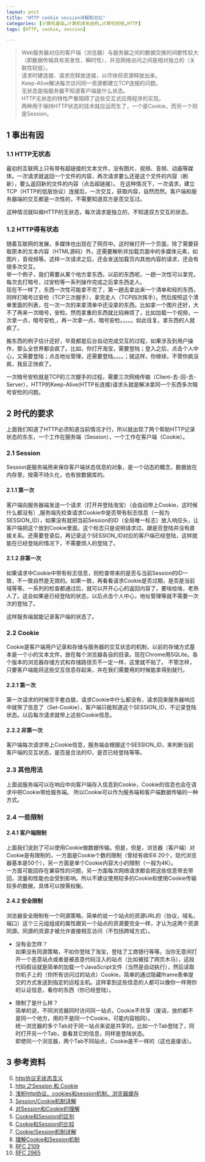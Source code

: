 ```yaml
---
layout: post
title: "HTTP cookie session详解和对比"
categories: [计算机基础,计算机体系结构,计算机网络,HTTP]
tags: [HTTP, cookie, session]

---
```





> Web服务器对应的客户端（浏览器）与服务器之间的数据交换的间歇性较大（即数据传输具有突发性，瞬时性），并且网络访问之间是相对独立的（关联性较低）。    
> 请求时建连接、请求完释放连接，以尽快将资源释放出来。    
> Keep-Alive解决每次访问同一资源都建立TCP连接的问题。    
> 无状态是指服务器不知道客户端是什么状态。    
> HTTP无状态的特性严重阻碍了这些交互式应用程序的实现。    
> 两种用于保持HTTP状态的技术就应运而生了，一个是Cookie，而另一个则是Session。    

## 1 事出有因

### 1.1 HTTP无状态
最初的互联网上只有带有超链接的文本文件，没有图片、视频、音频、动画等媒体。一次请求就返回一个文件的内容，再次请求要么还是这个文件的内容（刷新），要么返回新的文件的内容（点击超链接）。
在这种情况下，一次请求，建立TCP（HTTP的低层协议）连接后，一次交互，获取内容，自然而然。客户端和服务器端的交互都是一次性的，不需要知道双方是否交互过。    

这种情况就叫做HTTP的无状态，每次请求是独立的，不知道双方交互的状态。

### 1.2 HTTP得有状态
随着互联网的发展，多媒体也出现在了网页中。这时候打开一个页面，除了需要获取原本的文本内容（HTML源码）外，还需要解析并加载页面中的多媒体元素，如图片，音视频等。这样一次请求之后，还会发送加载页内其他内容的请求，还会有很多次交互。    
举一个例子，我们需要从某个地方拿东西，以前的东西呢，一趟一次性可以拿完，每次去打暗号，过安检等一系列操作完成之后拿东西走人。    
现在不一样了，东西一次性可能拿不完了，第一趟去拿出来一个清单和轻的东西，同样打暗号过安检（TCP三次握手），拿完走人（TCP四次挥手）。然后按照这个清单里面的列表，在一次一次的来拿清单中还没拿的东西。比如拿一个图片还好，大不了再来一次暗号，安检。然而拿重的东西就比较麻烦了，比如加载一个视频，一次拿一点，暗号安检,，再一次拿一点，暗号安检。。。。。如此往复。拿东西的人就疯了。    

搬东西的例子估计还好，毕竟都是后台自动完成交互的过程，如果涉及到用户操作，那么全世界都会疯了。比如，你打开淘宝，需要登陆；登入之后，点击个人中心，又需要登陆；点击地址管理，还需要登陆。。。。；就这样，你继续，不管你疯没疯，我反正快疯了。

一次暗号安检就是TCP的三次握手的过程，需要三次网络传输（Client-去-回-去-Server），HTTP的Keep-Alive(HTTP长连接)请求头就是解决拿同一个东西多次暗号安检的问题。

## 2 时代的要求
上面我们知道了HTTP必须知道当前情况才行，所以就出现了两个帮助HTTP记录状态的东东，一个工作在服务端（Session），一个工作在客户端（Cookie）。

### 2.1 Session
Session是服务端用来保存客户端状态信息的对象，是一个动态的概念，数据放在内存里，按需不持久化，也有放数据库的。 

#### 2.1.1 第一次
客户端向服务器端发送一个请求（打开并登陆淘宝）（会自动带上Cookie，这时候什么都没有）,服务端先检查请求Cookie中是否带有标志信息（一般为SESSION_ID），如果没有就把当前Session的ID（全局唯一标志）放入响应头，让客户端把这个放到Cookie里面。这个标志只是说明请求过。跟是否登陆并没有直接关系。还需要登录后，再记录这个SESSION_ID对应的客户端已经登陆，这样就能在已经登陆的情况下，不需要烦人的登陆了。

#### 2.1.2 非第一次
如果请求中Cookie中带有标志信息，则检查带来的是否与当前Session的ID一致，不一致自然是无效的。如果一致，再看看请求Cookie是否过期，是否是当前域等等。一系列的检查都通过后，就可以开开心心的返回内容了。要啥给啥，老熟人了。这会如果是已经登陆的状态，以后点击个人中心，地址管理等就不需要一次次的登陆了。 

这样服务端就能记录客户端的状态了。

### 2.2 Cookie
Cookie是客户端用户记录和存储与服务器的交互状态的机制，以前的存储方式基本是一个小的文本文件，放在每个浏览器各自的目录。现在Chrome用SQLite。各个版本的浏览器存储方式和存储路径页不一定一样，这里就不贴了。
不管怎样，只要客户端能将这些交互信息存起来，并在我们需要用的时候能拿得到就行。

#### 2.2.1 第一次
第一次请求的时候空手套白狼，请求Cookie中什么都没有，请求回来服务器响应中就带了信息了（Set-Cookie），客户端只能知道这个SESSION_ID，不记录登陆状态。以后每次请求就带上这些Cookie信息。

#### 2.2.2 非第一次
客户端每次请求带上Cookie信息，服务端会根据这个SESSION_ID，来判断当前客户端的交互状态，是否是合法的ID，是否已经登陆等等。

### 2.3 其他用法
上面说服务端可以在响应中向客户端存入信息到Cookie，Cookie的信息也会在请求中把Cookie带给服务端。 所以Cookie可以作为服务端和客户端数据传输的一种方式。    

### 2.4 一些限制

#### 2.4.1 客户端限制
上面我们说到了可以使用Cookie做数据传输。但是，但是，浏览器（客户端）对Cookie是有限制的，一方面是Cookie个数的限制（曾经有收IE6 20个，现代浏览器基本是50个），另一方面是单个Cookie内容大小的限制（一般为4K）。    
一方面可能回存在兼容性的问题，另一方面每次网络请求都会把这些信息带去带回，流量和性能也会受到影响。所以不建议使用较多的Cookie和使用Cookie传输较多的数据，具体可以按需权衡。

#### 2.4.2 安全限制
浏览器安全限制有一个同源策略，简单的说一个站点的资源URL的（协议，域名，端口）这个三元组组成的属性跟另一个站点的资源要完全一样，才认为这两个资源同源。同源的资源才被允许直接相互访问（不包括跨域方式）。

+ 没有会怎样？    
如果没有同源策略，不如你登陆了淘宝，登陆了工商银行等等。当你无意间打开一个恶意站点或者是被恶意代码注入的站点（比如被挂了网页木马），这段代码假设就是简单的加载一个JavaScript文件（当然是自动执行），然后读取你机子上的（你所有访问过的站点）Cookie，简单的通过隐藏Iframe表单提交的方式发送到指定的远程主机。这样拿到这些信息的人都可以像你一样用你的认证信息，看你的东西（你已经登陆）。

+ 限制了是什么样？    
简单的说，不同浏览器同时访问同一站点，Cookie不共享（废话，放的都不是同一个地方，用的不是同一个Cookie，可能内容相同）。    
统一浏览器的多个Tab对于同一站点来说是共享的，比如一个Tab登陆了，同时打开另一个Tab，查看其它的信息，同样是登陆状态。    
即使同一个浏览器，两个Tab不同站点，Cookie是不一样的（这也是废话）。    






## 3 参考资料
0. [http协议无状态含义](http://blog.csdn.net/bingjing12345/article/details/9819731)
1. [http 之Session 和 Cookie](http://www.cnblogs.com/xuxm2007/archive/2011/12/05/2276705.html)
1. [浅析http协议、cookies和session机制、浏览器缓存](http://my.oschina.net/u/267858/blog/472052)
2. [Session/Cookie机制详解](http://blog.csdn.net/fangaoxin/article/details/6952954)
3. [对Session和Cookie的理解](http://www.blogjava.net/cheneyfree/archive/2007/05/26/120168.html)
4. [Cookie和Session的区别](http://www.admin10000.com/document/1034.html)
5. [Cookie和Session的比较](http://blog.163.com/lgh_2002/blog/static/44017526200711333625932/)
6. [Cookie/Session机制详解](http://qiusuoge.com/10576.html)
7. [理解Cookie和Session机制](http://my.oschina.net/xianggao/blog/395675)
7. [RFC 2109](http://www.rfc-editor.org/pdfrfc/rfc2109.txt.pdf)
8. [RFC 2965](http://www.rfc-editor.org/pdfrfc/rfc2965.txt.pdf)